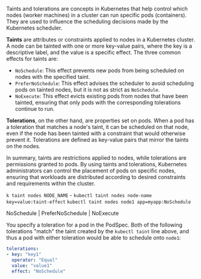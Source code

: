 Taints and tolerations are concepts in Kubernetes that help control which nodes (worker machines) in a cluster can run specific pods (containers). They are used to influence the scheduling decisions made by the Kubernetes scheduler.

**Taints** are attributes or constraints applied to nodes in a Kubernetes cluster. A node can be tainted with one or more key-value pairs, where the key is a descriptive label, and the value is a specific effect. The three common effects for taints are:

- `NoSchedule`: This effect prevents new pods from being scheduled on nodes with the specified taint.
- `PreferNoSchedule`: This effect advises the scheduler to avoid scheduling pods on tainted nodes, but it is not as strict as `NoSchedule`.
- `NoExecute`: This effect evicts existing pods from nodes that have been tainted, ensuring that only pods with the corresponding tolerations continue to run.

**Tolerations**, on the other hand, are properties set on pods. When a pod has a toleration that matches a node's taint, it can be scheduled on that node, even if the node has been tainted with a constraint that would otherwise prevent it. Tolerations are defined as key-value pairs that mirror the taints on the nodes.

In summary, taints are restrictions applied to nodes, while tolerations are permissions granted to pods. By using taints and tolerations, Kubernetes administrators can control the placement of pods on specific nodes, ensuring that workloads are distributed according to desired constraints and requirements within the cluster.

`k taint nodes NODE_NAME` - 
`kubectl taint nodes node-name key=value:taint-effect` 
`kubectl taint nodes node1 app=myapp:NoSchedule `

NoSchedule | PreferNoSchedule | NoExecute

You specify a toleration for a pod in the PodSpec. Both of the following tolerations "match" the taint created by the `kubectl taint` line above, and thus a pod with either toleration would be able to schedule onto `node1`:

```yaml
tolerations:
- key: "key1"
  operator: "Equal"
  value: "value1"
  effect: "NoSchedule"
```